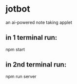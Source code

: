 # jotbot
an ai-powered note taking applet

## in 1 terminal run:
npm start

## in 2nd terminal run:
npm run server
